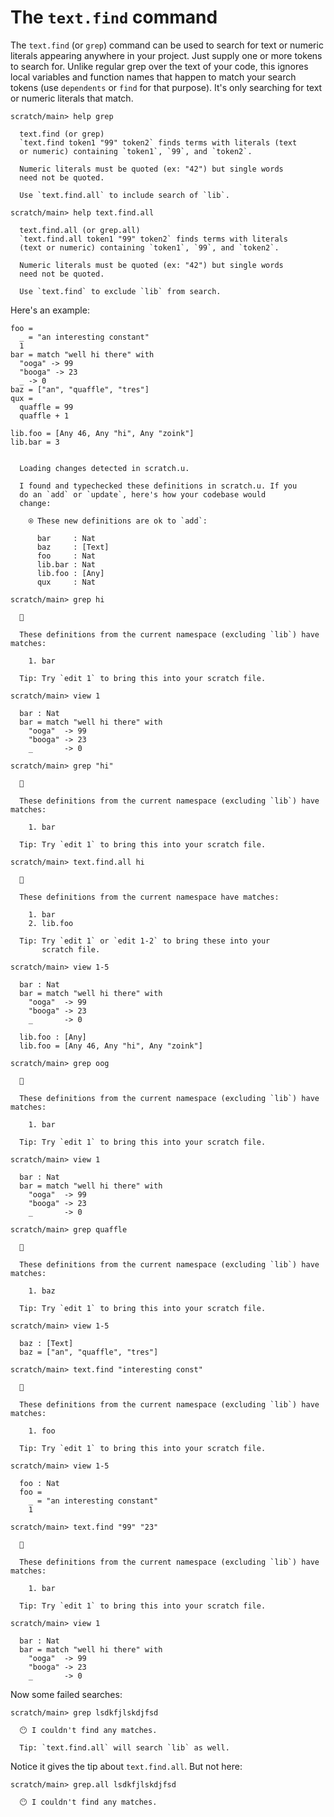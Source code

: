 # The `text.find` command

The `text.find` (or `grep`) command can be used to search for text or numeric literals appearing anywhere in your project. Just supply one or more tokens to search for. Unlike regular grep over the text of your code, this ignores local variables and function names that happen to match your search tokens (use `dependents` or `find` for that purpose). It's only searching for text or numeric literals that match.

``` ucm
scratch/main> help grep

  text.find (or grep)
  `text.find token1 "99" token2` finds terms with literals (text
  or numeric) containing `token1`, `99`, and `token2`.
  
  Numeric literals must be quoted (ex: "42") but single words
  need not be quoted.
  
  Use `text.find.all` to include search of `lib`.

```
``` ucm
scratch/main> help text.find.all

  text.find.all (or grep.all)
  `text.find.all token1 "99" token2` finds terms with literals
  (text or numeric) containing `token1`, `99`, and `token2`.
  
  Numeric literals must be quoted (ex: "42") but single words
  need not be quoted.
  
  Use `text.find` to exclude `lib` from search.

```
Here's an example:

``` unison
foo =
  _ = "an interesting constant"
  1
bar = match "well hi there" with
  "ooga" -> 99
  "booga" -> 23
  _ -> 0
baz = ["an", "quaffle", "tres"]
qux =
  quaffle = 99
  quaffle + 1

lib.foo = [Any 46, Any "hi", Any "zoink"]
lib.bar = 3
```

``` ucm

  Loading changes detected in scratch.u.

  I found and typechecked these definitions in scratch.u. If you
  do an `add` or `update`, here's how your codebase would
  change:
  
    ⍟ These new definitions are ok to `add`:
    
      bar     : Nat
      baz     : [Text]
      foo     : Nat
      lib.bar : Nat
      lib.foo : [Any]
      qux     : Nat

```
``` ucm
scratch/main> grep hi

  🔎
  
  These definitions from the current namespace (excluding `lib`) have matches:
  
    1. bar
  
  Tip: Try `edit 1` to bring this into your scratch file.

scratch/main> view 1

  bar : Nat
  bar = match "well hi there" with
    "ooga"  -> 99
    "booga" -> 23
    _       -> 0

scratch/main> grep "hi"

  🔎
  
  These definitions from the current namespace (excluding `lib`) have matches:
  
    1. bar
  
  Tip: Try `edit 1` to bring this into your scratch file.

scratch/main> text.find.all hi

  🔎
  
  These definitions from the current namespace have matches:
  
    1. bar
    2. lib.foo
  
  Tip: Try `edit 1` or `edit 1-2` to bring these into your
       scratch file.

scratch/main> view 1-5

  bar : Nat
  bar = match "well hi there" with
    "ooga"  -> 99
    "booga" -> 23
    _       -> 0
  
  lib.foo : [Any]
  lib.foo = [Any 46, Any "hi", Any "zoink"]

scratch/main> grep oog

  🔎
  
  These definitions from the current namespace (excluding `lib`) have matches:
  
    1. bar
  
  Tip: Try `edit 1` to bring this into your scratch file.

scratch/main> view 1

  bar : Nat
  bar = match "well hi there" with
    "ooga"  -> 99
    "booga" -> 23
    _       -> 0

```
``` ucm
scratch/main> grep quaffle

  🔎
  
  These definitions from the current namespace (excluding `lib`) have matches:
  
    1. baz
  
  Tip: Try `edit 1` to bring this into your scratch file.

scratch/main> view 1-5

  baz : [Text]
  baz = ["an", "quaffle", "tres"]

scratch/main> text.find "interesting const"

  🔎
  
  These definitions from the current namespace (excluding `lib`) have matches:
  
    1. foo
  
  Tip: Try `edit 1` to bring this into your scratch file.

scratch/main> view 1-5

  foo : Nat
  foo =
    _ = "an interesting constant"
    1

scratch/main> text.find "99" "23"

  🔎
  
  These definitions from the current namespace (excluding `lib`) have matches:
  
    1. bar
  
  Tip: Try `edit 1` to bring this into your scratch file.

scratch/main> view 1

  bar : Nat
  bar = match "well hi there" with
    "ooga"  -> 99
    "booga" -> 23
    _       -> 0

```
Now some failed searches:

``` ucm
scratch/main> grep lsdkfjlskdjfsd

  😶 I couldn't find any matches.
  
  Tip: `text.find.all` will search `lib` as well.

```
Notice it gives the tip about `text.find.all`. But not here:

``` ucm
scratch/main> grep.all lsdkfjlskdjfsd

  😶 I couldn't find any matches.

```
